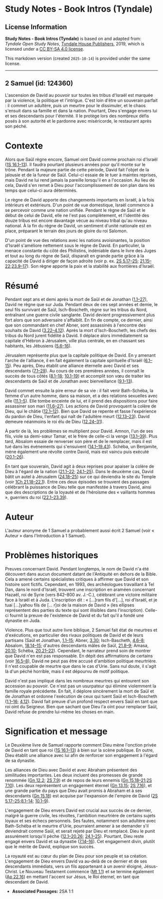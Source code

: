 # Study Notes - Book Intros (Tyndale)

## License Information

**Study Notes - Book Intros (Tyndale)** is based on and adapted from: _Tyndale Open Study Notes_, [Tyndale House Publishers](https://tyndaleopenresources.com/), 2019, which is licensed under a [CC BY-SA 4.0 license](https://creativecommons.org/licenses/by-sa/4.0/legalcode.en).

This markdown version (created `2025-10-14`) is provided under the same license.



--------------------------------

## 2 Samuel (id: 124360)

L'ascension de David au pouvoir sur toutes les tribus d'Israël est marquée par la violence, la politique et l'intrigue. C'est loin d'être un souverain parfait : il commet un adultère, puis un meurtre pour le dissimuler, et le chaos s'ensuit dans sa famille et dans la nation. Pourtant, Dieu s'engage envers lui et ses descendants pour l'éternité. Il le protège lors des nombreux défis posés à son autorité et le pardonne avec miséricorde, le restaurant après son péché.

Contexte
========

Alors que Saül règne encore, Samuel oint David comme prochain roi d'Israël ([1S 16\.1–13](https://ref.ly/1Sam16:1-1Sam16:13)). Il faudra pourtant plusieurs années pour qu'il monte sur le trône. Pendant la majeure partie de cette période, David fait l'objet de la jalousie et de la fureur de Saül. Celui\-ci essaie de le tuer à maintes reprises, mais David ne lui rend jamais la pareille lorsqu'il en a l'occasion. Au lieu de cela, David s'en remet à Dieu pour l'accomplissement de son plan dans les temps que celui\-ci aura déterminés.

Le règne de David apporte des changements importants en Israël, à la fois intérieurs et extérieurs. D'un point de vue domestique, Israël commence à se percevoir comme une nation unifiée. Pendant le règne de Saül et le début de celui de David, elle ne l'est pas complètement, et l'identité des douze tribus est encore davantage vécue au niveau tribal qu'au niveau national. À la fin du règne de David, un sentiment d'unité nationale est en place, préparant le terrain des jours de gloire du roi Salomon.

D'un point de vue des relations avec les nations avoisinantes, la position d'Israël s'améliore nettement sous le règne de David. En particulier, la menace constante du côté des Philistins, indéniable dans le livre des Juges et tout au long du règne de Saül, disparaît en grande partie grâce à la capacité de David à diriger de façon adroite (voir p. ex. [2S 5\.17–25](https://ref.ly/2Sam5:17-2Sam5:25); [21\.15–22](https://ref.ly/2Sam21:15-2Sam21:22);[23\.9–17](https://ref.ly/2Sam23:9-2Sam23:17)). Son règne apporte la paix et la stabilité aux frontières d'Israël.

Résumé
======

Pendant sept ans et demi après la mort de Saül et de Jonathan ([1\.1–27](https://ref.ly/2Sam1:1-2Sam1:27)), David ne règne que sur Juda. Pendant deux de ces sept années et demie, le seul fils survivant de Saül, Isch\-Boscheth, règne sur les tribus du Nord, entraînant une guerre civile sanglante. David devient progressivement plus fort alors que son adversaire s'affaiblit. En fin de compte, ce dernier, ainsi que son commandant en chef Abner, sont assassinés à l'encontre des souhaits de David ([3\.22–4\.12](https://ref.ly/2Sam3:22-2Sam4:12)). Après la mort d'Isch\-Boscheth, les chefs des tribus du Nord jurent fidélité à David. Il déplace alors immédiatement sa capitale d'Hébron à Jérusalem, ville plus centrale, en en chassant ses habitants, les Jébusiens ([5\.6–16](https://ref.ly/2Sam5:6-2Sam5:16)).

Jérusalem représente plus que la capitale politique de David. En y amenant l'arche de l'alliance, il en fait également la capitale spirituelle d'Israël ([6\.1–15](https://ref.ly/2Sam6:1-2Sam6:15)). Peu après, Dieu établit une alliance éternelle avec David et ses descendants ([7\.1–29](https://ref.ly/2Sam7:1-2Sam7:29)). Au cours de ces premières années, il connaît le succès de tous côtés ([8\.1–18](https://ref.ly/2Sam8:1-2Sam8:18); [10\.1–19](https://ref.ly/2Sam10:1-2Sam10:19)) et accomplit son vœu de traiter les descendants de Saül et de Jonathan avec bienveillance ([9\.1–13](https://ref.ly/2Sam9:1-2Sam9:13)).

David commet ensuite la pire erreur de sa vie : il fait venir Bath\-Schéba, la femme d'un autre homme, dans sa maison, et a des relations sexuelles avec elle ([11\.1–5](https://ref.ly/2Sam11:1-2Sam11:5)). Elle tombe enceinte de lui, et il prend des dispositions pour faire assassiner son mari ([11\.6–27](https://ref.ly/2Sam11:6-2Sam11:27)). Les actions de David provoquent la colère de Dieu, qui le châtie ([12\.1–12](https://ref.ly/2Sam12:1-2Sam12:12)). Bien que David se repente et fasse l'expérience du pardon de Dieu, l'enfant qui naît de l'adultère meurt ([12\.13–23](https://ref.ly/2Sam12:13-2Sam12:23)). David demeure néanmoins le roi élu de Dieu ([12\.24–31](https://ref.ly/2Sam12:24-2Sam12:31)).

À partir de là, les problèmes se multiplient pour David. Amnon, l'un de ses fils, viole sa demi\-sœur Tamar, et le frère de celle\-ci la venge ([13\.1–39](https://ref.ly/2Sam13:1-2Sam13:39)). Plus tard, Absalom essaie de renverser son père et de le remplacer, mais il est tué dans les événements qui s'ensuivent ([14\.1–19\.43](https://ref.ly/2Sam14:1-2Sam19:43)). Schéba, un Benjamite, mène également une révolte contre David, mais est vaincu puis exécuté ([20\.1–26](https://ref.ly/2Sam20:1-2Sam20:26)).

En tant que souverain, David agit à deux reprises pour apaiser la colère de Dieu à l'égard de la nation ([21\.1–22](https://ref.ly/2Sam21:1-2Sam21:22); [24\.1–25](https://ref.ly/2Sam24:1-2Sam24:25)). Dans le deuxième cas, David bâtit un autel à Jérusalem ([24\.18–25](https://ref.ly/2Sam24:18-2Sam24:25)) sur ce qui deviendra le site du Temple (voir [1Ch 21\.18–22\.1](https://ref.ly/1Chr21:18-1Chr22:1)). Entre ces deux épisodes se trouvent des passages célébrant la puissance de Dieu telle que manifestée à travers David, ainsi que des descriptions de la loyauté et de l'héroïsme des « vaillants hommes », guerriers du roi ([22\.1–23\.39](https://ref.ly/2Sam22:1-2Sam23:39)).

Auteur
======

L'auteur anonyme de 1 Samuel a probablement aussi écrit 2 Samuel (voir « Auteur » dans l'Introduction à 1 Samuel).

Problèmes historiques
=====================

Preuves concernant David. Pendant longtemps, le nom de David n'a été découvert dans aucun document datant de l'Antiquité en dehors de la Bible. Cela a amené certains spécialistes critiques à affirmer que David et son histoire sont fictifs. Cependant, en 1993, des archéologues travaillant à Tel Dan, dans le nord d'Israël, trouvent une inscription en araméen concernant Hazaël, roi de Syrie (vers 842–800 av. J.\-C.), célébrant une victoire militaire face à Israël et à Juda. L'inscription dit : « \[...]ram fils d'\[...], roi d'Israël, et je tuai \[...]yahou fils de \[... r]oi de la maison de David » (les ellipses représentent des parties du texte qui sont illisibles dans l'inscription). Celle\-ci fournit la preuve de l'existence de David et du fait qu'il a fondé une dynastie en Juda.

Violence. Plus que tout autre livre biblique, 2 Samuel fait état de meurtres et d'exécutions, en particulier des rivaux politiques de David et de leurs partisans (Saül et Jonathan, [1\.1–15](https://ref.ly/2Sam1:1-2Sam1:15); Abner, [3\.30](https://ref.ly/2Sam3:30); Isch\-Bascheth, [4\.6–8](https://ref.ly/2Sam4:6-2Sam4:8); Absalom, [18\.14–15](https://ref.ly/2Sam18:14-2Sam18:15); d'autres descendants mâles de Saül, [21\.8–9](https://ref.ly/2Sam21:8-2Sam21:9); Amasa, [20\.10](https://ref.ly/2Sam20:10); Schéba, [20\.21–22](https://ref.ly/2Sam20:21-2Sam20:22)). Cependant, le narrateur prend soin de montrer que David n'en est pas responsable. En dépit des affirmations de certains (voir [16\.5–8](https://ref.ly/2Sam16:5-2Sam16:8)), David ne peut pas être accusé d'ambition politique meurtrière. Il n'est coupable de meurtre que dans le cas d'Urie. Sans nul doute, il s'agit là d'un péché horrible, mais il est dépourvu de motif politique.

David n'est pas impliqué dans les nombreux meurtres qui entourent son accession au pouvoir. Ce n'est pas un usurpateur qui élimine violemment la famille royale précédente. En fait, il déplore sincèrement la mort de Saül et de Jonathan et ordonne l'exécution de ceux qui tuent Saül et Isch\-Boscheth ([1\.1–16](https://ref.ly/2Sam1:1-2Sam1:16); [4\.12](https://ref.ly/2Sam4:12)). David fait preuve d'un profond respect envers Saül en tant que roi oint du Seigneur. Bien que sachant que Dieu l'a oint pour remplacer Saül, David refuse de prendre lui\-même les choses en main.

Signification et message
========================

Le Deuxième livre de Samuel rapporte comment Dieu mène l'onction privée de David en tant que roi ([1S 16\.1–13](https://ref.ly/1Sam16:1-1Sam16:13)) à bien sur la scène publique. En outre, Dieu établit une alliance avec lui afin de renforcer son engagement à l'égard de sa dynastie.

Les alliances de Dieu avec David et avec Abraham présentent des similitudes importantes. Les deux incluent des promesses de grande renommée ([Gn 12\.2](https://ref.ly/Gen12:2); [2S 7\.9](https://ref.ly/2Sam7:9)) et de repos de leurs ennemis ([Gn 15\.18–21](https://ref.ly/Gen15:18-Gen15:21);[2S 7\.10](https://ref.ly/2Sam7:10)). Les deux représentent un engagement éternel ([Gn 13\.15](https://ref.ly/Gen13:15); [2S 7\.16](https://ref.ly/2Sam7:16)), et une grande partie du pays que Dieu avait promis à Abraham et à ses descendants ([Gn 15\.18](https://ref.ly/Gen15:18)) est acquise par l'expansion de l'empire de David ([2S 5\.17–25](https://ref.ly/2Sam5:17-2Sam5:25);[8\.1–14](https://ref.ly/2Sam8:1-2Sam8:14); [10\.1–9](https://ref.ly/2Sam10:1-2Sam10:9)).

L'engagement de Dieu envers David est crucial aux succès de ce dernier, malgré la guerre civile, les révoltes, l'ambition meurtrière de certains sujets loyaux et ses échecs personnels. Ses fautes, notamment son adultère avec Bath\-Schéba et le meurtre d'Urie, pourraient amener à se demander s'il deviendrait comme Saül, et serait rejeté par Dieu et remplacé. Dieu le punit assurément lorsqu'il pèche ([12\.1–20\.26](https://ref.ly/2Sam12:1-2Sam20:26); [24\.1–25](https://ref.ly/2Sam24:1-2Sam24:25)). Pourtant, Dieu reste engagé envers David et sa dynastie ([7\.14–16](https://ref.ly/2Sam7:14-2Sam7:16)). Cet engagement divin, plutôt que le mérite de David, explique son succès.

La royauté est au cœur du plan de Dieu pour son peuple et sa création. L'engagement de Dieu envers David va au\-delà de ce dernier et de ses descendants immédiats, vers un fils appartenant à un avenir éloigné, Jésus\-Christ. Le Nouveau Testament commence ([Mt 1\.1](https://ref.ly/Matt1:1)) et se termine également ([Ap 22\.16](https://ref.ly/Rev22:16)) en mettant l'accent sur Jésus, le Roi éternel, en tant que descendant de David.

* **Associated Passages:** 2SA 1:1

